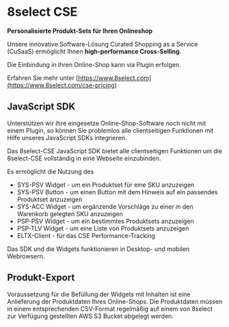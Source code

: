 # 8select CSE

**Personalisierte Produkt-Sets für Ihren Onlineshop**

Unsere innovative Software-Lösung Curated Shopping as a Service \(CuSaaS\) ermöglicht Ihnen **high-performance Cross-Selling**.

Die Einbindung in Ihren Online-Shop kann via Plugin erfolgen.

Erfahren Sie mehr unter [https://www.8select.com](https://www.8select.com/cse-pricing)

## JavaScript SDK

Unterstützen wir Ihre eingesetze Online-Shop-Software noch nicht mit einem Plugin, so können Sie problemlos alle clientseitigen Funktionen mit Hilfe unseres JavaScript SDKs integrieren.

Das 8select-CSE JavaScript SDK bietet alle clientseitigen Funktionen um die 8select-CSE vollständig in eine Webseite einzubinden.

Es ermöglicht die Nutzung des

- SYS-PSV Widget - um ein Produktset für eine SKU anzuzeigen
- SYS-PSV Button - um einen Button mit dem Hinweis auf ein passendes Produktset anzuzeigen
- SYS-ACC Widget - um ergänzende Vorschläge zu einer in den Warenkorb gelegten SKU anzuzeigen
- PSP-PSV Widget - um ein bestimmtes Produktsets anzuzeigen
- PSP-TLV Widget - um eine Liste von Produktsets anzuzeigen
- ELTX-Client - für das CSE Performance-Tracking

Das SDK und die Widgets funktionieren in Desktop- und mobilen Webrowsern.

## Produkt-Export

Voraussetzung für die Befüllung der Widgets mit Inhalten ist eine Anlieferung der Produktdaten Ihres Online-Shops.
Die Produktdaten müssen in einem entsprechenden CSV-Format regelmäßig auf einem von 8select zur Verfügung gestellten AWS S3 Bucket abgelegt werden.
